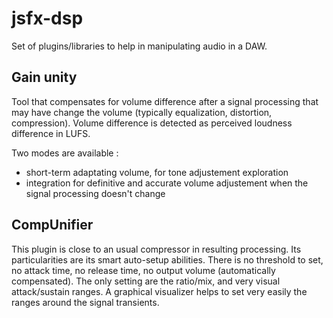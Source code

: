 # jsfx-dsp
Set of plugins/libraries to help in manipulating audio in a DAW.

## Gain unity
Tool that compensates for volume difference after a signal processing that may have change the volume (typically equalization, distortion, compression).
Volume difference is detected as perceived loudness difference in LUFS.

Two modes are available :
- short-term adaptating volume, for tone adjustement exploration
- integration for definitive and accurate volume adjustement when the signal processing doesn't change

## CompUnifier
This plugin is close to an usual compressor in resulting processing. Its particularities are its smart auto-setup abilities.
There is no threshold to set, no attack time, no release time, no output volume (automatically compensated).
The only setting are the ratio/mix, and very visual attack/sustain ranges. A graphical visualizer helps to set very easily the ranges around the signal transients.
